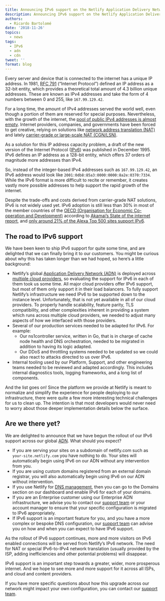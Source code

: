 ```yaml
---
title: Announcing IPv6 support on the Netlify Application Delivery Network
description: Announcing IPv6 support on the Netlify Application Delivery Network
authors:
  - Ricardo Bartolomé
date: '2018-11-26'
topics:
  - news
tags:
  - IPv6
  - adn
  - cdn
tweet: ''
format: blog
---
```

Every server and device that is connected to the internet has a unique IP address. In 1981, [RFC 791](https://tools.ietf.org/html/rfc791) (“Internet Protocol”) defined an IP address as a 32-bit entity, which provides a theoretical total amount of 4.3 billion unique addresses. These are known as IPv4 addresses and take the form of 4 numbers between 0 and 255, like `167.99.129.42`.

For a long time, the amount of IPv4 addresses  served the world well, even though a portion of them are reserved for special purposes. Nevertheless, with the growth of the internet, the [pool of public IPv4 addresses is almost empty](https://en.wikipedia.org/wiki/IPv4_address_exhaustion). Internet providers, companies, and governments have been forced to get creative, relying on solutions like [network address translation (NAT)](https://en.wikipedia.org/wiki/Network_address_translation) and lately [carrier-grade or large-scale NAT (CGN/LSN)](https://en.wikipedia.org/wiki/Carrier-grade_NAT).    

As a solution for this IP address capacity problem, a draft of the new version of the Internet Protocol ([IPv6](https://en.wikipedia.org/wiki/IPv6)) was published in December 1995. IPv6 defines an IP address as a 128-bit entity, which offers 37 orders of magnitude more addresses than IPv4.

So, instead of the integer-based IPv4 addresses such as `167.99.129.42`, an IPv6 address would look like `2001:0db8:85a3:0000:0000:8a2e:0370:7334`. While the IPv6 format is more difficult to recite or remember, it creates vastly more possible addresses to help support the rapid growth of the internet.

Despite the trade-offs and costs derived from carrier-grade NAT solutions, IPv6 is not widely used yet. IPv6 adoption is still less than 30% in most of the member countries of the [OECD (Organisation for Economic Co-operation and Development)](https://en.wikipedia.org/wiki/OECD) according to [Akamai’s State of the internet report](https://www.akamai.com/uk/en/about/our-thinking/state-of-the-internet-report/state-of-the-internet-ipv6-adoption-visualization.jsp), and [only around 21% of the Alexa Top 500 sites support IPv6](http://www.delong.com/ipv6_alexa500.html).



## The road to IPv6 support

We have been keen to ship IPv6 support for quite some time, and are delighted that we can finally bring it to our customers. You might be curious about why this has taken longer than we had hoped, so here’s a little background:


- Netlify’s global [Application Delivery Network (ADN)](https://www.netlify.com/features/adn/) is deployed across [multiple cloud providers](https://www.netlify.com/blog/2018/05/14/how-netlify-migrated-to-a-fully-multi-cloud-infrastructure/), so evaluating the support for IPv6 in each of them took us some time. All major cloud providers offer IPv6 support, but most of them only support it in their load balancers. To fully support Netlify’s infrastructure we need IPv6 to be supported down to the instance level. Unfortunately, that is not yet available in all of our cloud providers. To properly handle scalability, feature parity, TLS compatibility, and other complexities inherent in providing a system which runs across multiple cloud providers, we needed to adjust many aspects of how we interfaced with those providers.
- Several of our production services needed to be adapted for IPv6. For example:
  - Our ns1controller service, written in Go, that is in charge of cache node health and DNS orchestration, needed to be migrated in addition to having its logic adapted.
  - Our DDoS and throttling systems needed to be updated so we could also react to attacks directed to us over IPv6.
- Internal tooling used by our Platform, Support, and other engineering teams needed to be reviewed and adapted accordingly. This includes internal diagnostics tools, logging frameworks, and a long list of components.

And the list goes on! Since the platform we provide at Netlify is meant to normalize and simplify the experience for people deploying to our infrastructure, there were quite a few more interesting technical challenges for us to clean up. The intention is that most developers would never need to worry about those deeper implementation details below the surface.


## Are we there yet?

We are delighted to announce that we have begun the rollout of our IPv6 support across our global [ADN](https://www.netlify.com/features/adn/). What should you expect?


- If you are serving your sites on a subdomain of netlify.com such as `your-site.netlify.com` you have nothing to do. Your sites will automatically begin using IPv6 on our ADN without any intervention from you.
- If you are using custom domains registered from an external domain registrar, you will also automatically begin using IPv6 on our ADN without intervention.
- If you use Netlify for [DNS management](https://www.netlify.com/docs/dns/), then you can go to the Domains section on our dashboard and enable IPv6 for each of your domains.
- If you are an Enterprise customer using our Enterprise ADN infrastructure, we advise you to contact our [support team](https://www.netlify.com/support/) or your account manager to ensure that your specific configuration is migrated to IPv6 appropriately.
- If IPv6 support is an important feature for you, and you have a more complex or bespoke DNS configuration, our [support team](https://www.netlify.com/support/) can advise you on how and when you can expect to have IPv6 support.


As the rollout of IPv6 support continues, more and more visitors on IPv6 enabled connections will be served from Netlify’s IPv6 network. The need for NAT or special IPv6-to-IPv4 network translation (usually provided by the ISP, adding inefficiencies and other potential problems) will disappear.

IPv6 support is an important step towards a greater, wider, more prosperous internet. And we hope to see more and more support for it across all ISPs, and cloud and content providers.

If you have more specific questions about how this upgrade across our network might impact your own configuration, you can contact our [support team](https://www.netlify.com/support/).
